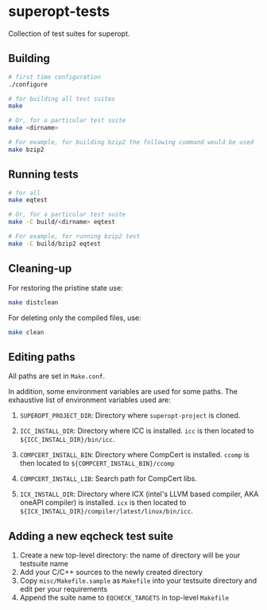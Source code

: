 superopt-tests
==============

Collection of test suites for superopt.

## Building

```sh
# first time configuration
./configure

# for building all test suites
make

# Or, for a particular test suite
make <dirname>

# For example, for building bzip2 the following command would be used
make bzip2
```

## Running tests

```sh
# for all
make eqtest

# Or, for a particular test suite
make -C build/<dirname> eqtest

# For example, for running bzip2 test
make -C build/bzip2 eqtest
```

## Cleaning-up

For restoring the pristine state use:
```sh
make distclean
```

For deleting only the compiled files, use:
```sh
make clean
```

## Editing paths

All paths are set in `Make.conf`.

In addition, some environment variables are used for some paths.  The exhaustive list of environment variables used are:

1. `SUPEROPT_PROJECT_DIR`: Directory where `superopt-project` is cloned.

2. `ICC_INSTALL_DIR`: Directory where ICC is installed.  `icc` is then located to `${ICC_INSTALL_DIR}/bin/icc`.

3. `COMPCERT_INSTALL_BIN`: Directory where CompCert is installed.  `ccomp` is then located to `${COMPCERT_INSTALL_BIN}/ccomp`

4. `COMPCERT_INSTALL_LIB`: Search path for CompCert libs.

5. `ICX_INSTALL_DIR`: Directory where ICX (intel's LLVM based compiler, AKA oneAPI compiler) is installed.  `icx` is then located to `${ICX_INSTALL_DIR}/compiler/latest/linux/bin/icc`.

## Adding a new eqcheck test suite

1. Create a new top-level directory: the name of directory will be your testsuite name
2. Add your C/C++ sources to the newly created directory
3. Copy `misc/Makefile.sample` as `Makefile` into your testsuite directory and edit per your requirements
4. Append the suite name to `EQCHECK_TARGETS` in top-level `Makefile`
